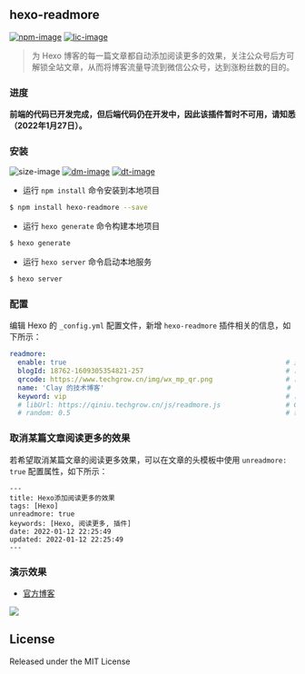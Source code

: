 ## hexo-readmore

[![npm-image]][npm-url]
[![lic-image]](LICENSE)

> 为 Hexo 博客的每一篇文章都自动添加阅读更多的效果，关注公众号后方可解锁全站文章，从而将博客流量导流到微信公众号，达到涨粉丝数的目的。

### 进度

**前端的代码已开发完成，但后端代码仍在开发中，因此该插件暂时不可用，请知悉（2022年1月27日）。**

### 安装

![size-image]
[![dm-image]][npm-url]
[![dt-image]][npm-url]

- 运行 `npm install` 命令安装到本地项目

``` sh
$ npm install hexo-readmore --save
```

- 运行 `hexo generate` 命令构建本地项目

``` sh
$ hexo generate
```

- 运行 `hexo server` 命令启动本地服务

``` sh
$ hexo server
```

### 配置

编辑 Hexo 的 `_config.yml` 配置文件，新增 `hexo-readmore` 插件相关的信息，如下所示：

``` yml
readmore:
  enable: true                                                      # 是否启用，默认否
  blogId: 18762-1609305354821-257                                   # 已申请的博客 ID
  qrcode: https://www.techgrow.cn/img/wx_mp_qr.png                  # 已申请的公众号二维码链接
  name: 'Clay 的技术博客'                                             # 已申请的博客名称
  keyword: vip                                                      # 已申请的公众号回复关键字
  # libUrl: https://qiniu.techgrow.cn/js/readmore.js                # CDN 加速链接（可选）
  # random: 0.5                                                     # 每篇文章随机添加阅读更多效果的概率（可选），有效范围在 0.1 ~ 1 之间
```

### 取消某篇文章阅读更多的效果

若希望取消某篇文章的阅读更多效果，可以在文章的头模板中使用 `unreadmore: true` 配置属性，如下所示：

```
---
title: Hexo添加阅读更多的效果
tags: [Hexo]
unreadmore: true
keywords: [Hexo, 阅读更多, 插件]
date: 2022-01-12 22:25:49
updated: 2022-01-12 22:25:49
---
```

### 演示效果

- [官方博客](https://www.techgrow.cn/posts/52f22f9b.html)

![](https://raw.githubusercontent.com/rqh656418510/hexo-readmore/master/screenshot/demo.png)


## License

Released under the MIT License

[npm-image]: https://img.shields.io/npm/v/hexo-readmore?style=flat-square
[lic-image]: https://img.shields.io/npm/l/hexo-readmore?style=flat-square

[size-image]: https://img.shields.io/github/languages/code-size/rqh656418510/hexo-readmore?style=flat-square
[dm-image]: https://img.shields.io/npm/dm/hexo-readmore?style=flat-square
[dt-image]: https://img.shields.io/npm/dt/hexo-readmore?style=flat-square

[npm-url]: https://www.npmjs.com/package/hexo-readmore